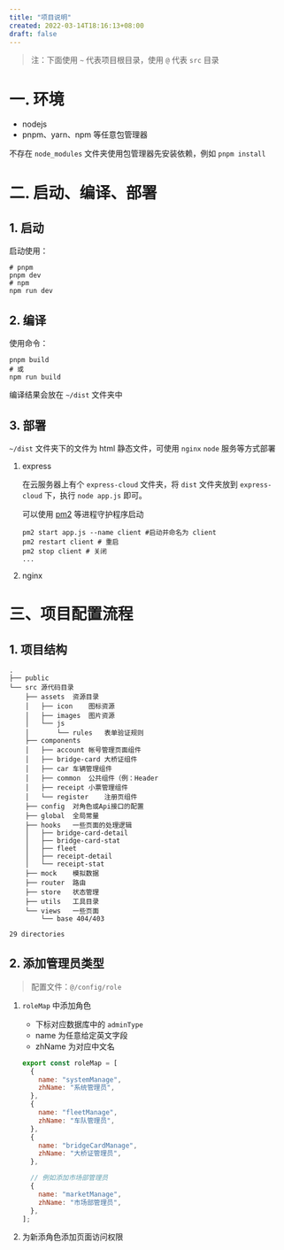 ```yaml
---
title: "项目说明"
created: 2022-03-14T18:16:13+08:00
draft: false
---
```


> 注：下面使用 `~` 代表项目根目录，使用 `@` 代表 `src` 目录

# 一. 环境

- nodejs
- pnpm、yarn、npm 等任意包管理器

不存在 `node_modules` 文件夹使用包管理器先安装依赖，例如 `pnpm install`

# 二. 启动、编译、部署

## 1. 启动

启动使用：

```shell
# pnpm
pnpm dev
# npm
npm run dev
```

## 2. 编译

使用命令：

```shell
pnpm build
# 或
npm run build
```

编译结果会放在 `~/dist` 文件夹中

## 3. 部署

`~/dist` 文件夹下的文件为 html 静态文件，可使用 `nginx` `node` 服务等方式部署

1. express

   在云服务器上有个 `express-cloud` 文件夹，将 `dist` 文件夹放到 `express-cloud` 下，执行 `node app.js` 即可。

   可以使用 [pm2](https://pm2.keymetrics.io/) 等进程守护程序启动

   ```shell
   pm2 start app.js --name client #启动并命名为 client
   pm2 restart client # 重启
   pm2 stop client # 关闭
   ...
   ```

2. nginx

# 三、项目配置流程

## 1. 项目结构

```shell
.
├── public
└── src	源代码目录
    ├── assets	资源目录
    │   ├── icon	图标资源
    │   ├── images	图片资源
    │   └── js
    │       └── rules	表单验证规则
    ├── components
    │   ├── account	帐号管理页面组件
    │   ├── bridge-card	大桥证组件
    │   ├── car	车辆管理组件
    │   ├── common	公共组件（例：Header
    │   ├── receipt	小票管理组件
    │   └── register	注册页组件
    ├── config	对角色或Api接口的配置
    ├── global	全局常量
    ├── hooks	一些页面的处理逻辑
    │   ├── bridge-card-detail
    │   ├── bridge-card-stat
    │   ├── fleet
    │   ├── receipt-detail
    │   └── receipt-stat
    ├── mock	模拟数据
    ├── router	路由
    ├── store	状态管理
    ├── utils	工具目录
    └── views	一些页面
        └── base 404/403

29 directories
```

## 2. 添加管理员类型

> 配置文件：`@/config/role`

1. `roleMap` 中添加角色

   - 下标对应数据库中的 `adminType`
   - name 为任意给定英文字段
   - zhName 为对应中文名

   ```js
   export const roleMap = [
     {
       name: "systemManage",
       zhName: "系统管理员",
     },
     {
       name: "fleetManage",
       zhName: "车队管理员",
     },
     {
       name: "bridgeCardManage",
       zhName: "大桥证管理员",
     },

     // 例如添加市场部管理员
     {
       name: "marketManage",
       zhName: "市场部管理员",
     },
   ];
   ```

2. 为新添角色添加页面访问权限
